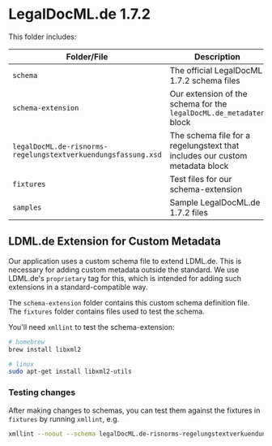 # LegalDocML.de 1.7.2

This folder includes:

| Folder/File                                                 | Description                                                                 |
| ------------------------------------------------------------- | --------------------------------------------------------------------------- |
| `schema`                                                      | The official LegalDocML 1.7.2 schema files                                  |
| `schema-extension`                                            | Our extension of the schema for the `legalDocML.de_metadaten` block         |
| `legalDocML.de-risnorms-regelungstextverkuendungsfassung.xsd` | The schema file for a regelungstext that includes our custom metadata block |
| `fixtures`                                                    | Test files for our schema-extension                                         |
| `samples`                                                     | Sample LegalDocML.de 1.7.2 files                                            |

## LDML.de Extension for Custom Metadata

Our application uses a custom schema file to extend LDML.de. This is necessary for adding custom metadata outside the standard. We use LDML.de's `proprietary` tag for this, which is intended for adding such extensions in a standard-compatible way.

The `schema-extension` folder contains this custom schema definition file. The `fixtures` folder contains files used to test the schema.

You'll need `xmllint` to test the schema-extension:

```sh
# homebrew
brew install libxml2

# linux
sudo apt-get install libxml2-utils
```

### Testing changes

After making changes to schemas, you can test them against the fixtures in `fixtures` by running `xmllint`, e.g.

```sh
xmllint --noout --schema legalDocML.de-risnorms-regelungstextverkuendungsfassung.xsd fixtures/SaatG_regelungstext.xml
```
